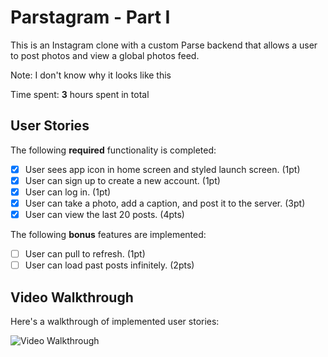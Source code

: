 # Parstagram - Part I

This is an Instagram clone with a custom Parse backend that allows a user to post photos and view a global photos feed.

Note: I don't know why it looks like this

Time spent: **3** hours spent in total

## User Stories

The following **required** functionality is completed:

- [X] User sees app icon in home screen and styled launch screen. (1pt)
- [X] User can sign up to create a new account. (1pt)
- [X] User can log in. (1pt)
- [X] User can take a photo, add a caption, and post it to the server. (3pt)
- [X] User can view the last 20 posts. (4pts)

The following **bonus** features are implemented:

- [ ] User can pull to refresh. (1pt)
- [ ] User can load past posts infinitely. (2pts)

## Video Walkthrough

Here's a walkthrough of implemented user stories:

<img src='https://github.com/CreativePenguin/Parstagram/blob/main/ParstagramApp1.gif' title='Video Walkthrough' width='' alt='Video Walkthrough' />
